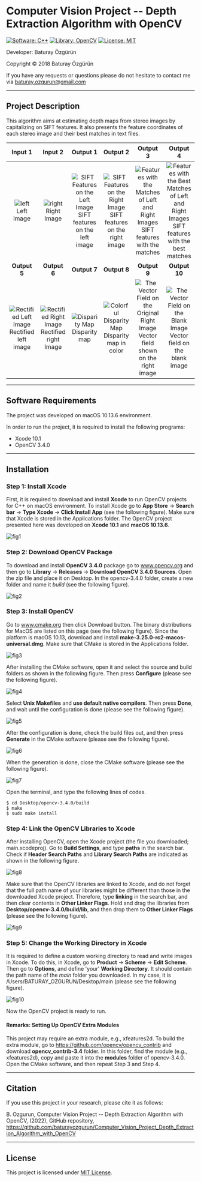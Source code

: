 # Computer Vision Project -- Depth Extraction Algorithm with OpenCV
[![Software: C++](https://img.shields.io/badge/Software-C%2B%2B-blue)](http://www.cplusplus.org/)  [![Library: OpenCV](https://img.shields.io/badge/Library-OpenCV-green)](https://www.opencv.org/) [![License: MIT](https://img.shields.io/badge/License-MIT-lightgrey)](https://mit-license.org/) 

Developer: Baturay Özgürün

Copyright © 2018 Baturay Özgürün

If you have any requests or questions please do not hesitate to contact me via baturay.ozgurun@gmail.com

---

## Project Description

This algorithm aims at estimating depth maps from stereo images by capitalizing on SIFT features. It also presents the feature coordinates of each stereo image and their best matches in text files.

| **Input 1** | **Input 2** | **Output 1** | **Output 2** | **Output 3** | **Output 4** |
| :---: | :---: | :---: | :---: | :---: | :---: |
| ![left](https://user-images.githubusercontent.com/76174639/199703387-f05e3ed7-1ecf-4ac2-945c-e79178866f8a.jpg) Left image | ![right](https://user-images.githubusercontent.com/76174639/199703400-4525d525-310a-4f0a-a744-855c58f381d4.jpg) Right Image | ![SIFT Features on the Left Image](https://user-images.githubusercontent.com/76174639/199703631-c088c70c-6445-4e06-b17b-75fb47272a99.jpg) SIFT features on the left image | ![SIFT Features on the Right Image](https://user-images.githubusercontent.com/76174639/199703663-f90105ef-99cc-4f2c-9378-6542fdd4a3f5.jpg) SIFT features on the right image | ![Features with the Matches of Left and Right Images](https://user-images.githubusercontent.com/76174639/199704237-746c626a-10cc-4d48-b801-5640cf40b680.jpg) SIFT features with the matches | ![Features with the Best Matches of Left and Right Images](https://user-images.githubusercontent.com/76174639/199704244-b87e3ec2-3946-4f9c-9767-ecb477c4ec9c.jpg) SIFT features with the best matches | 
| **Output 5** | **Output 6** | **Output 7** | **Output 8** | **Output 9** | **Output 10** |
| ![Rectified Left Image](https://user-images.githubusercontent.com/76174639/199704583-31aa1671-3d05-4e4d-a497-417b91a0861e.jpg) Rectified left image | ![Rectified Right Image](https://user-images.githubusercontent.com/76174639/199704595-8d9f9a92-d903-4580-a7c2-1943c66b16d5.jpg) Rectified right Image | ![Disparity Map](https://user-images.githubusercontent.com/76174639/199704612-443ae2c3-8fcf-450d-9d84-9df239a75779.jpg) Disparity map | ![Colorful Disparity Map](https://user-images.githubusercontent.com/76174639/199704622-1affa21f-24fb-4206-b4b1-e7549f27f903.jpg) Disparity map in color | ![The Vector Field on the Original Right Image](https://user-images.githubusercontent.com/76174639/199704637-7189609e-5356-432f-9d4e-ee47f5ed66e3.jpg) Vector field shown on the right image | ![The Vector Field on the Blank Image](https://user-images.githubusercontent.com/76174639/199704648-f7214370-c219-41a8-aaa2-8150714620d0.jpg) Vector field on the blank image |

---

## Software Requirements

The project was developed on macOS 10.13.6 environment. 

In order to run the project, it is required to install the following programs:
- Xcode 10.1
- OpenCV 3.4.0

---

## Installation

### Step 1: Install Xcode
First, it is required to download and install **Xcode** to run OpenCV projects for C++ on macOS environment. To install Xcode go to **App Store** -> **Search bar** -> **Type Xcode** -> **Click Install App** (see the following figure). Make sure that Xcode is stored in the Applications folder. The OpenCV project presented here was developed on **Xcode 10.1** and **macOS 10.13.6**.

![fig1](https://user-images.githubusercontent.com/76174639/197363657-32774932-cf69-407a-b30e-f058c19f1d61.png)

### Step 2: Download OpenCV Package
To download and install **OpenCV 3.4.0** package go to www.opencv.org and then go to **Library** -> **Releases** -> **Download OpenCV 3.4.0 Sources**. Open the zip file and place it on Desktop. In the opencv-3.4.0 folder, create a new folder and name it *build* (see the following figure).

![fig2](https://user-images.githubusercontent.com/76174639/197363690-788fce3a-d926-4c46-87b5-00680dc9ab35.png)

### Step 3: Install OpenCV
Go to www.cmake.org then click Download button. The binary distributions for MacOS are listed on this page (see the following figure). Since the platform is macOS 10.13, download and install **make-3.25.0-rc2-macos-universal.dmg**. Make sure that CMake is stored in the Applications folder.

![fig3](https://user-images.githubusercontent.com/76174639/197363696-e8b0fe57-9071-481e-abee-883fa1ca9bfe.png)

After installing the CMake software, open it and select the source and build folders as shown in the following figure. Then press **Configure** (please see the following figure).

![fig4](https://user-images.githubusercontent.com/76174639/197363701-1b20712b-bb4a-4c84-b821-d9477b289b8d.png)

Select **Unix Makefiles** and **use default native compilers**. Then press **Done**, and wait until the configuration is done (please see the following figure).

![fig5](https://user-images.githubusercontent.com/76174639/197363740-df8a5e2c-2088-4e64-87c8-b6facad92787.png)

After the configuration is done, check the build files out, and then press **Generate** in the CMake software (please see the following figure). 

![fig6](https://user-images.githubusercontent.com/76174639/197363705-6d8c75e5-53fc-4fc1-a0dd-26f731515349.png)

When the generation is done, close the CMake software (please see the following figure). 

![fig7](https://user-images.githubusercontent.com/76174639/197363706-f4f97304-9c75-4844-93d4-9a3aaeb92dbc.png)

Open the terminal, and type the following lines of codes.

``` 
$ cd Desktop/opencv-3.4.0/build
$ make
$ sudo make install
```

### Step 4: Link the OpenCV Libraries to Xcode

After installing OpenCV, open the Xcode project (the file you downloaded; main.xcodeproj). Go to **Build Settings**, and type **paths** in the search bar. Check if **Header Search Paths** and **Library Search Paths** are indicated as shown in the following figure. 

![fig8](https://user-images.githubusercontent.com/76174639/197363708-677a6925-52eb-44e3-99b1-441271f40751.png)

Make sure that the OpenCV libraries are linked to Xcode, and do not forget that the full path name of your libraries might be different than those in the downloaded Xcode project. Therefore, type **linking** in the search bar, and then clear contents in **Other Linker Flags**. Hold and drag the libraries from **Desktop/opencv-3.4.0/build/lib**, and then drop them to **Other Linker Flags** (please see the following figure).

![fig9](https://user-images.githubusercontent.com/76174639/197363714-ab300d14-0022-4c13-9fc9-ffeca5c789a1.png)

### Step 5: Change the Working Directory in Xcode

It is required to define a custom working directory to read and write images in Xcode. To do this, in Xcode, go to **Product** -> **Scheme** -> **Edit Scheme**. Then go to **Options**, and define 'your' **Working Directory**. It should contain the path name of the *main* folder you downloaded. In my case, it is /Users/BATURAY_OZGURUN/Desktop/main (please see the following figure).

![fig10](https://user-images.githubusercontent.com/76174639/197363718-feaa4af1-9e7c-4512-919a-1422d431dd3a.png)

Now the OpenCV project is ready to run.

#### Remarks: Setting Up OpenCV Extra Modules

This project may require an extra module, e.g., xfeatures2d. To build the extra module, go to https://github.com/opencv/opencv_contrib and download **opencv_contrib-3.4** folder. In this folder, find the module (e.g., xfeatures2d), copy and paste it into the **modules** folder of opencv-3.4.0. Open the CMake software, and then repeat Step 3 and Step 4.

---

## Citation

If you use this project in your research, please cite it as follows:

B. Ozgurun, Computer Vision Project -- Depth Extraction Algorithm with OpenCV, (2022), GitHub repository, https://github.com/baturayozgurun/Computer_Vision_Project_Depth_Extraction_Algorithm_with_OpenCV

---

## License

This project is licensed under [MIT License](https://mit-license.org/).

